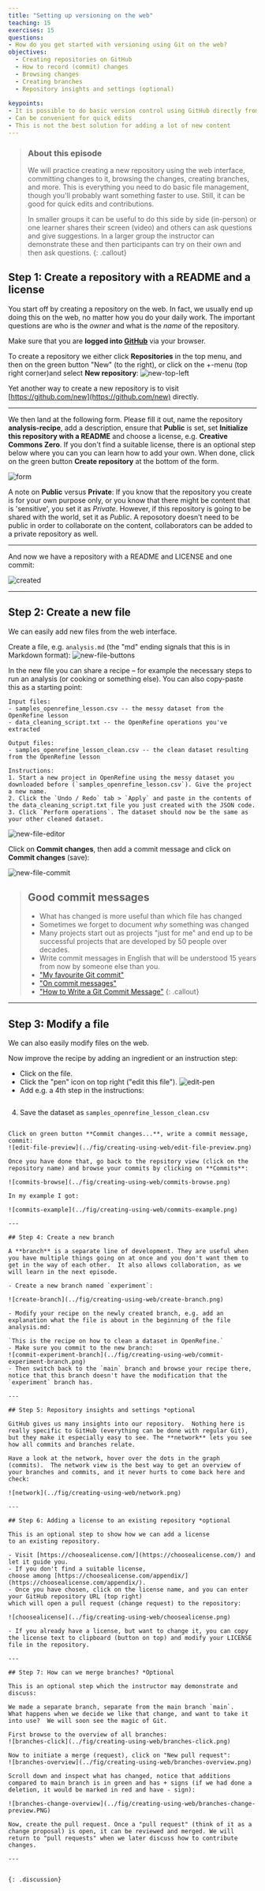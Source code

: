 ```yaml
---
title: "Setting up versioning on the web"
teaching: 15
exercises: 15
questions:
- How do you get started with versioning using Git on the web?
objectives:
  - Creating repositories on GitHub
  - How to record (commit) changes
  - Browsing changes
  - Creating branches
  - Repository insights and settings (optional)
 
keypoints:
- It is possible to do basic version control using GitHub directly from the web  
- Can be convenient for quick edits
- This is not the best solution for adding a lot of new content
---
```


> ### About this episode 
> We will practice creating a new repository using the web interface, committing changes to it, browsing the changes, creating branches, and more. This is everything you need to do basic file management, though you'll probably want something faster to use.  Still, it can be good for quick edits and contributions.
>
> In smaller groups it can be useful to do this side by side (in-person) or one learner shares their screen (video) and others can ask questions and give suggestions. In a larger group the instructor can demonstrate these and then participants can try on their own and then ask questions.
{: .callout}

## Step 1: Create a repository with a README and a license

You start off by creating a repository on the web.  In fact, we
usually end up doing this on the web, no matter how you do your daily
work.  The important questions are who is the *owner* and what is the
*name* of the repository.

Make sure that you are **logged into [GitHub](https://github.com/)** via your browser.

To create a repository we either click **Repositories** in the top menu, and then on the green button "New" (to the right), or click on the +-menu (top right corner)and select **New repository**:
![new-top-left](../fig/creating-using-web/new-repo.PNG)

Yet another way to create a new repository is to visit
[https://github.com/new](https://github.com/new) directly.

---

We then land at the following form.  Please fill it out, name the repository **analysis-recipe**, add a description, ensure that **Public** is set, set **Initialize
this repository with a README** and choose a license, e.g. **Creative Commons Zero**.  If you don't find a suitable license, there is an optional step below where you can you can learn how to add your own. When done, click on the green button **Create repository** at the bottom of the form. 

![form](../fig/creating-using-web/form.png)

A note on **Public** versus **Private**: If you know that the repository you create is for your own purpose only, or you know that there might be content that is 'sensitive', you set it as *Private*. However, if this repository is going to be shared with the world, set it as *Public*. A reposotory doesn’t need to be public in order to collaborate on the content, collaborators can be added to a private repository as well. 

---

And now we have a repository with a README and LICENSE and one commit:

![created](../fig/creating-using-web/created.png)

---

## Step 2: Create a new file

We can easily add new files from the web interface.

Create a file, e.g. `analysis.md` (the "md" ending signals that this is in Markdown format):
![new-file-buttons](../fig/creating-using-web/new-file-buttons.png)

In the new file you can share a recipe – for example the necessary steps to run an analysis (or cooking or something else).
You can also copy-paste this as a starting point:
```
Input files:
- samples_openrefine_lesson.csv -- the messy dataset from the OpenRefine lesson 
- data_cleaning_script.txt -- the OpenRefine operations you've extracted

Output files:
- samples_openrefine_lesson_clean.csv -- the clean dataset resulting from the OpenRefine lesson

Instructions:
1. Start a new project in OpenRefine using the messy dataset you downloaded before (`samples_openrefine_lesson.csv`). Give the project a new name.
2. Click the `Undo / Redo` tab > `Apply` and paste in the contents of the data_cleaning_script.txt file you just created with the JSON code.
3. Click `Perform operations`. The dataset should now be the same as your other cleaned dataset.
```

![new-file-editor](../fig/creating-using-web/new-file-editor.png)

Click on **Commit changes**, then add a commit message and click on **Commit changes** (save):

![new-file-commit](../fig/creating-using-web/new-file-commit.png)

> ## Good commit messages
>
> - What has changed is more useful than which file has changed
> - Sometimes we forget to document *why* something was changed
> - Many projects start out as projects "just for me" and end up to be successful projects
>   that are developed by 50 people over decades.
> - Write commit messages in English that will be understood
>   15 years from now by someone else than you.
> - ["My favourite Git commit"](https://fatbusinessman.com/2019/my-favourite-git-commit)
> - ["On commit messages"](https://who-t.blogspot.com/2009/12/on-commit-messages.html)
> - ["How to Write a Git Commit Message"](https://chris.beams.io/posts/git-commit/)
{: .callout}

---

## Step 3: Modify a file

We can also easily modify files on the web.

Now improve the recipe by adding an ingredient or an instruction step:
- Click on the file.
- Click the "pen" icon on top right ("edit this file").
![edit-pen](../fig/creating-using-web/edit-pen.PNG)
- Add e.g. a 4th step in the instructions:
  ```
4. Save the dataset as `samples_openrefine_lesson_clean.csv`
  ``` 

Click on green button **Commit changes...**, write a commit message, commit:
![edit-file-preview](../fig/creating-using-web/edit-file-preview.png)

Once you have done that, go back to the repsitory view (click on the repository name) and browse your commits by clicking on **Commits**:

![commits-browse](../fig/creating-using-web/commits-browse.png)

In my example I got:

![commits-example](../fig/creating-using-web/commits-example.png)

---

## Step 4: Create a new branch

A **branch** is a separate line of development. They are useful when
you have multiple things going on at once and you don't want them to
get in the way of each other.  It also allows collaboration, as we
will learn in the next episode.

- Create a new branch named `experiment`:

  ![create-branch](../fig/creating-using-web/create-branch.png)

- Modify your recipe on the newly created branch, e.g. add an explanation what the file is about in the beginning of the file analysis.md:

  `This is the recipe on how to clean a dataset in OpenRefine.`
- Make sure you commit to the new branch:
  ![commit-experiment-branch](../fig/creating-using-web/commit-experiment-branch.png)
- Then switch back to the `main` branch and browse your recipe there, notice that this branch doesn't have the modification that the `experiment` branch has. 

---

## Step 5: Repository insights and settings *optional

GitHub gives us many insights into our repository.  Nothing here is
really specific to GitHub (everything can be done with regular Git),
but they make it especially easy to see. The **network** lets you see
how all commits and branches relate.

Have a look at the network, hover over the dots in the graph
(commits).  The network view is the best way to get an overview of
your branches and commits, and it never hurts to come back here and
check:

![network](../fig/creating-using-web/network.png)

---

## Step 6: Adding a license to an existing repository *optional

This is an optional step to show how we can add a license
to an existing repository.

- Visit [https://choosealicense.com/](https://choosealicense.com/) and let it guide you.
- If you don't find a suitable license,
  choose among [https://choosealicense.com/appendix/](https://choosealicense.com/appendix/).
- Once you have chosen, click on the license name, and you can enter your GitHub repository URL (top right)
  which will open a pull request (change request) to the repository:

![choosealicense](../fig/creating-using-web/choosealicense.png)

- If you already have a license, but want to change it, you can copy the license text to clipboard (button on top) and modify your LICENSE file in the repository.

---

## Step 7: How can we merge branches? *Optional

This is an optional step which the instructor may demonstrate and discuss:

We made a separate branch, separate from the main branch `main`.
What happens when we decide we like that change, and want to take it
into use?  We will soon see the magic of Git.

First browse to the overview of all branches:
![branches-click](../fig/creating-using-web/branches-click.png)

Now to initiate a merge (request), click on "New pull request":
![branches-overview](../fig/creating-using-web/branches-overview.png)

Scroll down and inspect what has changed, notice that additions compared to main branch is in green and has + signs (if we had done a deletion, it would be marked in red and have - sign):

![branches-change-overview](../fig/creating-using-web/branches-change-preview.PNG)

Now, create the pull request. Once a "pull request" (think of it as a change proposal) is open, it can be reviewed and merged. We will return to "pull requests" when we later discuss how to contribute changes.

---


{: .discussion}